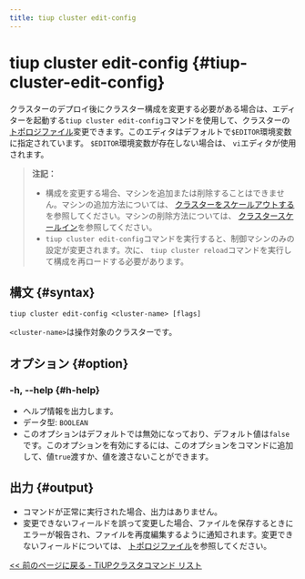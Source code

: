 ```yaml
---
title: tiup cluster edit-config
---
```


# tiup cluster edit-config {#tiup-cluster-edit-config}

クラスターのデプロイ後にクラスター構成を変更する必要がある場合は、エディターを起動する`tiup cluster edit-config`コマンドを使用して、クラスターの[トポロジファイル](/tiup/tiup-cluster-topology-reference.md)変更できます。このエディタはデフォルトで`$EDITOR`環境変数に指定されています。 `$EDITOR`環境変数が存在しない場合は、 `vi`エディタが使用されます。

> **注記：**
>
> -   構成を変更する場合、マシンを追加または削除することはできません。マシンの追加方法については、 [クラスターをスケールアウトする](/tiup/tiup-component-cluster-scale-out.md)を参照してください。マシンの削除方法については、 [クラスタースケールイン](/tiup/tiup-component-cluster-scale-in.md)を参照してください。
> -   `tiup cluster edit-config`コマンドを実行すると、制御マシンのみの設定が変更されます。次に、 `tiup cluster reload`コマンドを実行して構成を再ロードする必要があります。

## 構文 {#syntax}

```shell
tiup cluster edit-config <cluster-name> [flags]
```

`<cluster-name>`は操作対象のクラスターです。

## オプション {#option}

### -h, --help {#h-help}

-   ヘルプ情報を出力します。
-   データ型: `BOOLEAN`
-   このオプションはデフォルトでは無効になっており、デフォルト値は`false`です。このオプションを有効にするには、このオプションをコマンドに追加して、値`true`渡すか、値を渡さないことができます。

## 出力 {#output}

-   コマンドが正常に実行された場合、出力はありません。
-   変更できないフィールドを誤って変更した場合、ファイルを保存するときにエラーが報告され、ファイルを再度編集するように通知されます。変更できないフィールドについては、 [トポロジファイル](/tiup/tiup-cluster-topology-reference.md)を参照してください。

[&lt;&lt; 前のページに戻る - TiUPクラスタコマンド リスト](/tiup/tiup-component-cluster.md#command-list)
